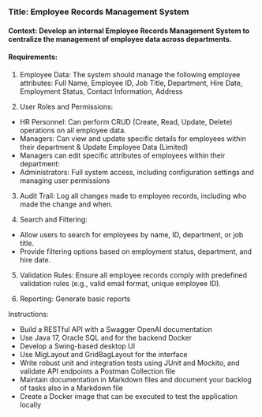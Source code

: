 ### Title: Employee Records Management System

#### Context: Develop an internal Employee Records Management System to centralize the management of employee data across departments.

#### Requirements:
1. Employee Data: The system should manage the following employee attributes:
Full Name, Employee ID, Job Title, Department, Hire Date, Employment Status, Contact Information, Address

2. User Roles and Permissions:
- HR Personnel: Can perform CRUD (Create, Read, Update, Delete) operations on all employee data.
- Managers: Can view and update specific details for employees within their department & Update Employee Data (Limited)
- Managers can edit specific attributes of employees within their department:
- Administrators: Full system access, including configuration settings and managing user permissions

3. Audit Trail: Log all changes made to employee records, including who made the change and when.

4. Search and Filtering:
- Allow users to search for employees by name, ID, department, or job title.
- Provide filtering options based on employment status, department, and hire date.

5. Validation Rules: Ensure all employee records comply with predefined validation rules (e.g., valid email format, unique employee ID).

6. Reporting: Generate basic reports

Instructions:
- Build a RESTful API with a Swagger OpenAI documentation
- Use Java 17, Oracle SQL and for the backend Docker
- Develop a Swing-based desktop UI
- Use MigLayout and GridBagLayout for the interface
- Write robust unit and integration tests using JUnit and Mockito, and validate API endpoints a Postman Collection file
- Maintain documentation in Markdown files and document your backlog of tasks also in a Markdown file
- Create a Docker image that can be executed to test the application locally
